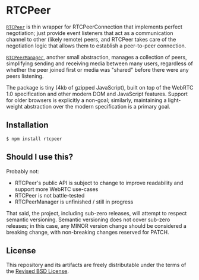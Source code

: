 # RTCPeer

[`RTCPeer`][] is thin wrapper for RTCPeerConnection that implements perfect negotiation; just
provide event listeners that act as a communication channel to other (likely remote) peers, and
RTCPeer takes care of the negotiation logic that allows them to establish a peer-to-peer connection.

[`RTCPeerManager`][], another small abstraction, manages a collection of peers, simplifying sending
and receiving media between many users, regardless of whether the peer joined first or media was
"shared" before there were any peers listening.

The package is tiny (4kb of gzipped JavaScript), built on top of the WebRTC 1.0 specification and
other modern DOM and JavaScript features. Support for older browsers is explicitly a non-goal;
similarly, maintaining a light-weight abstraction over the modern specification is a primary goal.

[`RTCPeer`]: //rtcpeer.com/classes/_src_rtc_peer_index_.rtcpeer.html
[`RTCPeerManager`]: //rtcpeer.com/classes/_src_rtc_peer_manager_index_.rtcpeermanager.html

## Installation

```shell
$ npm install rtcpeer
```

## Should I use this?

Probably not:

- RTCPeer's public API is subject to change to improve readability and support more WebRTC use-cases
- RTCPeer is not battle-tested
- RTCPeerManager is unfinished / still in progress

That said, the project, including sub-zero releases, will attempt to respect semantic versioning.
Semantic versioning does not cover sub-zero releases; in this case, any MINOR version change should
be considered a breaking change, with non-breaking changes reserved for PATCH.

## License

This repository and its artifacts are freely distributable under the terms of the
[Revised BSD License](/LICENSE).
